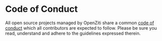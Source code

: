 # Code of Conduct

All open source projects managed by OpenZiti share a common [code of conduct](https://openziti.io/policies/CODE_OF_CONDUCT.html) 
which all contributors are expected to follow. Please be sure you read, understand and adhere to the guidelines expressed therein.
